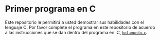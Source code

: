 # Primer programa en C

Este repositorio le permitirá a usted demostrar sus habilidades con el lenguaje C. 
Por favor complete el programa en este repositorio de acuerdo a las instrucciones que se dan dentro del programa en .C, [`holamundo.c`](holamundo.c).
